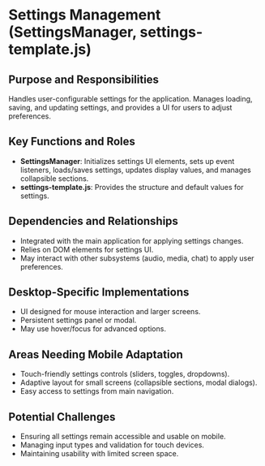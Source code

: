 # Settings Management (SettingsManager, settings-template.js)

## Purpose and Responsibilities
Handles user-configurable settings for the application. Manages loading, saving, and updating settings, and provides a UI for users to adjust preferences.

## Key Functions and Roles
- **SettingsManager**: Initializes settings UI elements, sets up event listeners, loads/saves settings, updates display values, and manages collapsible sections.
- **settings-template.js**: Provides the structure and default values for settings.

## Dependencies and Relationships
- Integrated with the main application for applying settings changes.
- Relies on DOM elements for settings UI.
- May interact with other subsystems (audio, media, chat) to apply user preferences.

## Desktop-Specific Implementations
- UI designed for mouse interaction and larger screens.
- Persistent settings panel or modal.
- May use hover/focus for advanced options.

## Areas Needing Mobile Adaptation
- Touch-friendly settings controls (sliders, toggles, dropdowns).
- Adaptive layout for small screens (collapsible sections, modal dialogs).
- Easy access to settings from main navigation.

## Potential Challenges
- Ensuring all settings remain accessible and usable on mobile.
- Managing input types and validation for touch devices.
- Maintaining usability with limited screen space.